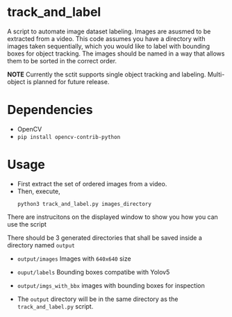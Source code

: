 # track_and_label
A script to automate image dataset labeling. Images are asusmed to be extracted from a video. This code assumes you have a directory with images taken sequentially, which you would like to label with bounding boxes for object tracking. The images should be named in a way that allows them to be sorted in the correct order.

**NOTE** Currently the sctit supports single object tracking and labeling. Multi-object is planned for future release.

# Dependencies
* OpenCV
* `pip install opencv-contrib-python`
# Usage
* First extract the set of ordered images from a video.
* Then, execute,
  ```
  python3 track_and_label.py images_directory
  ```
There are instrucitons on the displayed window to show you how you can use the script

There should be 3 generated directories that shall be saved inside a directory named `output`
* `output/images` Images with `640x640` size
* `ouput/labels` Bounding boxes compatibe with Yolov5
* `output/imgs_with_bbx` images with bounding boxes for inspection

* The `output` directory will be in the same directory as the `track_and_label.py` script.
